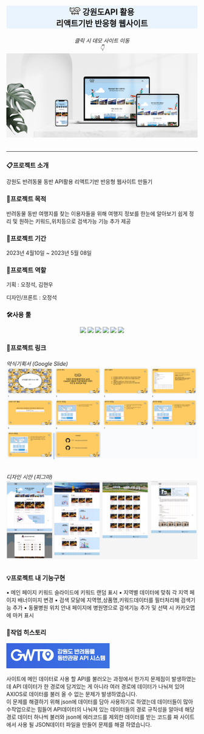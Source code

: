 ## <p align="center" style="background-color:#EAF4FF"><img src="./ReadmeImg/logo.png" height="20px"> <span>강원도API 활용<br>리액트기반 반응형 웹사이트</span> </p>

###### <p align="center">클릭 시 데모 사이트 이동 <br>👇[![텍스트](./ReadmeImg/siteImg.png)](https://jeong0214.github.io/Project04_ReactWeb/)</p>

---

### 📋프로젝트 소개

강원도 반려동물 동반 API활용 리액트기반 반응형 웹사이트 만들기

### 📌프로젝트 목적

반려동물 동반 여행지를 찾는 이용자들을 위해 여행지 정보를 한눈에 알아보기 쉽게 정리 및 원하는 키워드,위치등으로 검색가능 기능 추가 제공

### 📅프로젝트 기간

2023년 4월10일 ~ 2023년 5월 08일

### 👥프로젝트 역할

기획 : 오정석, 김현우

디자인/프론트 : 오정석

### 🛠사용 툴

<div align="center">
	<img src="https://img.shields.io/badge/HTML5-E34F26?style=flat&logo=HTML5&logoColor=white" />
	<img src="https://img.shields.io/badge/CSS3-1572B6?style=flat&logo=CSS3&logoColor=white" />
	<img src="https://img.shields.io/badge/JavaScript-F7DF1E?style=flat&logo=JavaScript&logoColor=white" />
	<img src="https://img.shields.io/badge/React-61DAFB?style=flat&logo=React&logoColor=white" />
	<img src="https://img.shields.io/badge/GitHub-181717?style=flat&logo=Github&logoColor=white" />
	<img src="https://img.shields.io/badge/Figma-F24e1e?style=flat&logo=Figma&logoColor=white" />
</div>

### 🔗프로젝트 링크

###### <p align="left">약식기획서 (Google Slide)[![텍스트](./ReadmeImg/briefPlan.png)](https://docs.google.com/presentation/d/1QlMgt9Q1HwoknFtCTHYVSkb39hF79r5V2cSc8E-BUy4/edit?usp=sharing)</p>
###### <p align="left">디자인 시안 (피그마)[![텍스트](./ReadmeImg/figma.png)](https://www.figma.com/file/X3dZkvNlJOnyDw3GPHWlcd/4%EC%B0%A8-%ED%94%84%EB%A1%9C%EC%A0%9D%ED%8A%B8_%EB%A9%8D%EB%83%A5%EC%9D%B4%EB%9E%91?node-id=0%3A1&t=y5UWV4usFotboNmd-1)</p>

### 💡프로젝트 내 기능구현

▪ 메인 페이지 키워드 슬라이드에 키워드 랜덤 표시
▪ 지역별 데이터에 맞춰 각 지역 페이지 배너이미지 변경
▪ 검색 모달에 지역명,상품명,키워드데이터를 필터처리해 검색기능 추가
▪ 동물병원 위치 안내 페이지에 병원명으로 검색기능 추가 및 선택 시 카카오맵에 마커 표시

### 📝작업 히스토리

<p><img src="./ReadmeImg/GWTO.png"></p>
사이트에 메인 데이터로 사용 할 API를 불러오는 과정에서 한가지 문제점이 발생하였는데 API 데이터가 한 경로에 담겨있는 게 아니라 여러 경로에 데이터가 나눠져 있어 AXIOS로 데이터를 불러 올 수 없는 문제가 발생하였습니다. <br> 
이 문제를 해결하기 위해 json에 데이터를 담아 사용하기로 하였는데 데이터들이 많아 수작업으로는 힘들어 API데이터의 나눠져 있는 데이터들의 경로 규칙성을 알아네 해당 경로 데이터 하나씩 불러와 json에 에러코드를 제외한 데이터를 받는 코드를 짜 사이트에서 사용 될 JSON데이터 파일을 만들어 문제를 해결 하였습니다.
